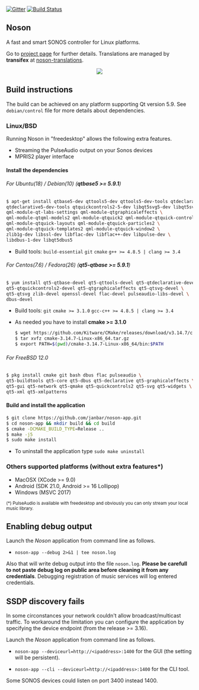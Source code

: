 [![Gitter](https://badges.gitter.im/janbar/noson-app.svg)](https://gitter.im/janbar/noson-app?utm_source=badge&utm_medium=badge&utm_campaign=pr-badge)
[![Build Status](https://travis-ci.org/janbar/noson-app.svg?branch=master)](https://travis-ci.org/janbar/noson-app)

## Noson
A fast and smart SONOS controller for Linux platforms.

Go to [project page](http://janbar.github.io/noson-app/index.html) for further details. Translations are managed by **transifex** at [noson-translations](https://www.transifex.com/janbar/noson/).

<p align="center">
  <img src="http://janbar.github.io/noson-app/download/noson3.png"/>
<p>

## Build instructions

The build can be achieved on any platform supporting Qt version 5.9. See `debian/control` file for more details about dependencies.

### Linux/BSD

Running Noson in "freedesktop" allows the following extra features.
- Streaming the PulseAudio output on your Sonos devices
- MPRIS2 player interface

#### Install the dependencies

###### For Ubuntu(18) / Debian(10) (**qtbase5 >= 5.9.1**)

```bash
$ apt-get install qtbase5-dev qttools5-dev qttools5-dev-tools qtdeclarative5-dev \
qtdeclarative5-dev-tools qtquickcontrols2-5-dev libqt5svg5-dev libqt5svg5 \
qml-module-qt-labs-settings qml-module-qtgraphicaleffects \
qml-module-qtqml-models2 qml-module-qtquick2 qml-module-qtquick-controls2 \
qml-module-qtquick-layouts qml-module-qtquick-particles2 \
qml-module-qtquick-templates2 qml-module-qtquick-window2 \
zlib1g-dev libssl-dev libflac-dev libflac++-dev libpulse-dev \
libdbus-1-dev libqt5dbus5
```
  - Build tools: `build-essential` `git` `cmake` `g++ >= 4.8.5 | clang >= 3.4`

###### For Centos(7.6) / Fedora(26) (**qt5-qtbase >= 5.9.1**)

```bash
$ yum install qt5-qtbase-devel qt5-qttools-devel qt5-qtdeclarative-devel \
qt5-qtquickcontrols2-devel qt5-qtgraphicaleffects qt5-qtsvg-devel \
qt5-qtsvg zlib-devel openssl-devel flac-devel pulseaudio-libs-devel \
dbus-devel
```
  - Build tools: `git` `cmake >= 3.1.0` `gcc-c++ >= 4.8.5 | clang >= 3.4`

  - As needed you have to install **cmake >= 3.1.0**

    ```bash
    $ wget https://github.com/Kitware/CMake/releases/download/v3.14.7/cmake-3.14.7-Linux-x86_64.tar.gz
    $ tar xvfz cmake-3.14.7-Linux-x86_64.tar.gz
    $ export PATH=$(pwd)/cmake-3.14.7-Linux-x86_64/bin:$PATH
    ```

###### For FreeBSD 12.0

```bash
$ pkg install cmake git bash dbus flac pulseaudio \
qt5-buildtools qt5-core qt5-dbus qt5-declarative qt5-graphicaleffects \
qt5-gui qt5-network qt5-qmake qt5-quickcontrols2 qt5-svg qt5-widgets \
qt5-xml qt5-xmlpatterns
```

#### Build and install the application

```bash
$ git clone https://github.com/janbar/noson-app.git
$ cd noson-app && mkdir build && cd build
$ cmake -DCMAKE_BUILD_TYPE=Release ..
$ make -j5
$ sudo make install
```
  - To uninstall the application type `sudo make uninstall`

### Others supported platforms (without extra features*)
- MacOSX (XCode >= 9.0)
- Android (SDK 21.0, Android >= 16 Lollipop)
- Windows (MSVC 2017)

<small>(\*) PulseAudio is available with freedesktop and obviously you can only stream your local music library.</small>

## Enabling debug output

Launch the *Noson* application from command line as follows.

- `noson-app --debug 2>&1 | tee noson.log`

Also that will write debug output into the file `noson.log`. **Please be carefull to not paste debug log on public area before cleaning it from any credentials**. Debugging registration of music services will log entered credentials.

## SSDP discovery fails

In some circonstances your network couldn't allow broadcast/multicast traffic. To workaround the limitation you can configure the application by specifying the device endpoint (from the release >= 3.16).

Launch the *Noson* application from command line as follows.

- `noson-app --deviceurl=http://<ipaddress>:1400` for the GUI (the setting will be persistent).

- `noson-app --cli --deviceurl=http://<ipaddress>:1400` for the CLI tool.

Some SONOS devices could listen on port 3400 instead 1400.
